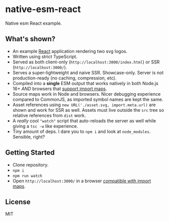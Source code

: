 # native-esm-react

Native esm React example.

## What's shown?

- An example [React](https://github.com/facebook/react) application rendering two svg logos.
- Written using strict TypeScript.
- Served as both client-only (`http://localhost:3000/index.html`) or SSR (`http://localhost:3000/`).
- Serves a super-lightweight and naive SSR. Showcase-only. Server is not production-ready (no caching, compression, etc).
- Compiled into a **single** ESM output that works natively in both Node.js 16+ _AND_ browsers that [support import maps](https://caniuse.com/import-maps).
- Source maps work in Node and browsers. Nicer debugging experience compared to CommonJS, as imported symbol names are kept the same.
- Asset references using `new URL('./asset.svg, import.meta.url)` are shown and work for SSR as well. Assets must live outside the `src` tree so relative references from `dist` work.
- A _really_ cool `"watch"` script that auto-reloads the server as well while giving a `tsc -w` like experience.
- Tiny amount of deps. I dare you to `npm i` and look at `node_modules`. Sensible, right?

## Getting Started

- Clone repository.
- `npm i`
- `npm run watch`
- Open `http://localhost:3000/` in a browser [compatible with import maps](https://caniuse.com/import-maps).

## License

MIT
